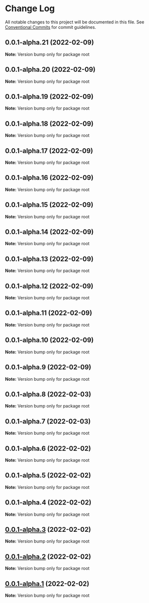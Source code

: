 # Change Log

All notable changes to this project will be documented in this file.
See [Conventional Commits](https://conventionalcommits.org) for commit guidelines.

## 0.0.1-alpha.21 (2022-02-09)

**Note:** Version bump only for package root





## 0.0.1-alpha.20 (2022-02-09)

**Note:** Version bump only for package root





## 0.0.1-alpha.19 (2022-02-09)

**Note:** Version bump only for package root





## 0.0.1-alpha.18 (2022-02-09)

**Note:** Version bump only for package root





## 0.0.1-alpha.17 (2022-02-09)

**Note:** Version bump only for package root





## 0.0.1-alpha.16 (2022-02-09)

**Note:** Version bump only for package root





## 0.0.1-alpha.15 (2022-02-09)

**Note:** Version bump only for package root





## 0.0.1-alpha.14 (2022-02-09)

**Note:** Version bump only for package root





## 0.0.1-alpha.13 (2022-02-09)

**Note:** Version bump only for package root





## 0.0.1-alpha.12 (2022-02-09)

**Note:** Version bump only for package root





## 0.0.1-alpha.11 (2022-02-09)

**Note:** Version bump only for package root





## 0.0.1-alpha.10 (2022-02-09)

**Note:** Version bump only for package root





## 0.0.1-alpha.9 (2022-02-09)

**Note:** Version bump only for package root





## 0.0.1-alpha.8 (2022-02-03)

**Note:** Version bump only for package root





## 0.0.1-alpha.7 (2022-02-03)

**Note:** Version bump only for package root





## 0.0.1-alpha.6 (2022-02-02)

**Note:** Version bump only for package root





## 0.0.1-alpha.5 (2022-02-02)

**Note:** Version bump only for package root





## 0.0.1-alpha.4 (2022-02-02)

**Note:** Version bump only for package root





## [0.0.1-alpha.3](https://github.com/diegopf/gh-actions-playground/compare/v0.0.1-alpha.2...v0.0.1-alpha.3) (2022-02-02)

**Note:** Version bump only for package root





## [0.0.1-alpha.2](https://github.com/diegopf/gh-actions-playground/compare/v0.0.1-alpha.1...v0.0.1-alpha.2) (2022-02-02)

**Note:** Version bump only for package root





## [0.0.1-alpha.1](https://github.com/diegopf/gh-actions-playground/compare/v0.0.1-alpha.0...v0.0.1-alpha.1) (2022-02-02)

**Note:** Version bump only for package root
